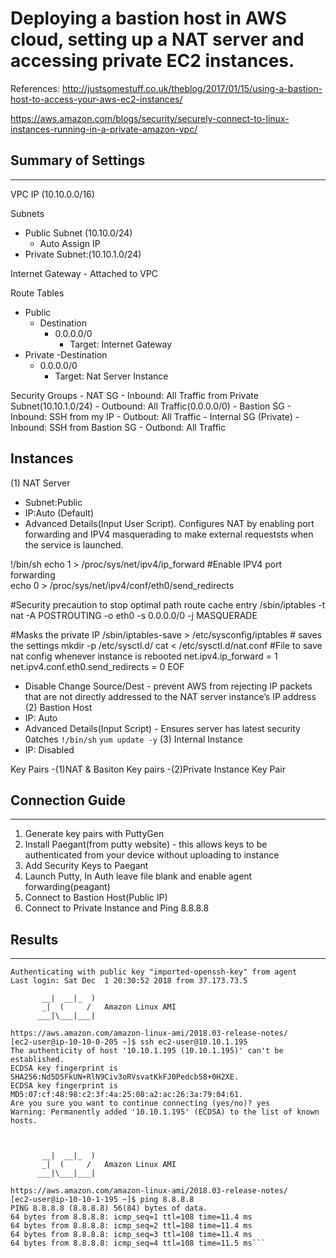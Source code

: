 # Deploying a bastion host in AWS cloud, setting up a NAT server and accessing private EC2 instances. 

References: 
http://justsomestuff.co.uk/theblog/2017/01/15/using-a-bastion-host-to-access-your-aws-ec2-instances/

https://aws.amazon.com/blogs/security/securely-connect-to-linux-instances-running-in-a-private-amazon-vpc/

## Summary of Settings 
----------------------------------------------------------
VPC IP (10.10.0.0/16) 		      

Subnets 
  - Public Subnet (10.10.0/24)
    - Auto Assign IP 
  - Private Subnet:(10.10.1.0/24)
  
Internet Gateway - Attached to VPC

Route Tables
  - Public 
    - Destination 
      - 0.0.0.0/0
          - Target: Internet Gateway
  - Private 
     -Destination 
      - 0.0.0.0/0
          - Target: Nat Server Instance

Security Groups 
	- NAT SG
		- Inbound: All Traffic from Private Subnet(10.10.1.0/24)
		- Outbound: All Traffic(0.0.0.0/0) 
	- Bastion SG
		- Inbound: SSH from my IP
		- Outbout: All Traffic 
	- Internal SG (Private) 
		- Inbound: SSH from Bastion SG
		- Outbond: All Traffic  
		

## Instances
(1) NAT Server  
- Subnet:Public
- IP:Auto (Default) 
- Advanced Details(Input User Script).
Configures NAT by enabling port forwarding and IPV4 masquerading to make external requeststs when the service is launched.

!/bin/sh
echo 1 > /proc/sys/net/ipv4/ip_forward  #Enable IPV4 port forwarding                             
echo 0 > /proc/sys/net/ipv4/conf/eth0/send_redirects

#Security precaution to stop optimal path route cache entry
/sbin/iptables -t nat -A POSTROUTING -o eth0 -s 0.0.0.0/0 -j MASQUERADE

#Masks the private IP
/sbin/iptables-save > /etc/sysconfig/iptables # saves the settings 
mkdir -p /etc/sysctl.d/ 
cat <<EOF > /etc/sysctl.d/nat.conf #File to save nat config whenever instance is rebooted
net.ipv4.ip_forward = 1 
net.ipv4.conf.eth0.send_redirects = 0
EOF 
- Disable Change Source/Dest -  prevent AWS from rejecting IP packets that are not directly addressed to the NAT server instance’s 				 IP address
(2) Bastion Host
- IP: Auto 
- Advanced Details(Input Script) - Ensures server has latest security 0atches 
`!/bin/sh`
`yum update -y`
(3) Internal Instance 
- IP: Disabled
			
Key Pairs
-(1)NAT & Basiton Key pairs
-(2)Private Instance Key Pair 

## Connection Guide
----------------------------------------------------------			
1. Generate key pairs with  PuttyGen 
2. Install Paegant(from putty website) - this allows keys to be authenticated from your device without uploading to instance
3. Add Security Keys to Paegant
4. Launch Putty, In Auth leave file blank and enable agent forwarding(peagant) 
5. Connect to Bastion Host(Public IP) 
6. Connect to Private Instance and Ping 8.8.8.8

## Results
------------------------------------------------------------
```login as: ec2-user
Authenticating with public key "imported-openssh-key" from agent
Last login: Sat Dec  1 20:30:52 2018 from 37.173.73.5

       __|  __|_  )
       _|  (     /   Amazon Linux AMI
      ___|\___|___|

https://aws.amazon.com/amazon-linux-ami/2018.03-release-notes/
[ec2-user@ip-10-10-0-205 ~]$ ssh ec2-user@10.10.1.195
The authenticity of host '10.10.1.195 (10.10.1.195)' can't be established.
ECDSA key fingerprint is SHA256:Nd5D5FkUN+RlN9Civ3oRVsvatKkFJ0Pedcb58+0H2XE.
ECDSA key fingerprint is MD5:07:cf:48:98:c2:3f:4a:25:08:a2:ac:26:3a:79:04:61.
Are you sure you want to continue connecting (yes/no)? yes
Warning: Permanently added '10.10.1.195' (ECDSA) to the list of known hosts.



       __|  __|_  )
       _|  (     /   Amazon Linux AMI
      ___|\___|___|

https://aws.amazon.com/amazon-linux-ami/2018.03-release-notes/
[ec2-user@ip-10-10-1-195 ~]$ ping 8.8.8.8
PING 8.8.8.8 (8.8.8.8) 56(84) bytes of data.
64 bytes from 8.8.8.8: icmp_seq=1 ttl=108 time=11.4 ms
64 bytes from 8.8.8.8: icmp_seq=2 ttl=108 time=11.4 ms
64 bytes from 8.8.8.8: icmp_seq=3 ttl=108 time=11.4 ms
64 bytes from 8.8.8.8: icmp_seq=4 ttl=108 time=11.5 ms```
